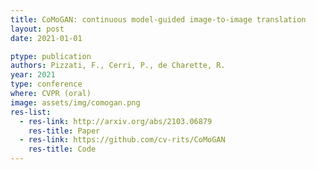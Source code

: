 ```yaml
---
title: CoMoGAN: continuous model-guided image-to-image translation
layout: post
date: 2021-01-01

ptype: publication
authors: Pizzati, F., Cerri, P., de Charette, R.
year: 2021
type: conference
where: CVPR (oral)
image: assets/img/comogan.png
res-list:
  - res-link: http://arxiv.org/abs/2103.06879
    res-title: Paper
  - res-link: https://github.com/cv-rits/CoMoGAN
    res-title: Code
---
```

